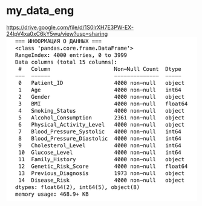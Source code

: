 # my_data_eng
https://drive.google.com/file/d/1S0IrXH7E3PW-EX-24lpV4xa0xC6kY5wu/view?usp=sharing
![alt text](image-1.png)
